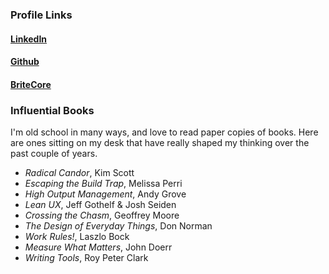 ### Profile Links
#### [LinkedIn](https://www.linkedin.com/in/will-guldin/)
#### [Github](https://github.com/wguldin)
#### [BriteCore](https://www.britecore.com/our-leadership)

### Influential Books
I'm old school in many ways, and love to read paper copies of books. Here are ones sitting on my desk that have really shaped my thinking over the past couple of years.
* *Radical Candor*, Kim Scott
* *Escaping the Build Trap*, Melissa Perri
* *High Output Management*, Andy Grove
* *Lean UX*, Jeff Gothelf & Josh Seiden
* *Crossing the Chasm*, Geoffrey Moore
* *The Design of Everyday Things*, Don Norman
* *Work Rules!*, Laszlo Bock
* *Measure What Matters*, John Doerr
* *Writing Tools*, Roy Peter Clark